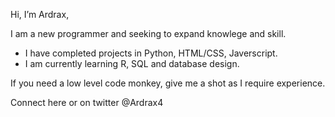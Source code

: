 Hi, I’m Ardrax,

I am a new programmer and seeking to expand knowlege and skill.
- I have completed projects in Python, HTML/CSS, Javerscript.
- I am currently learning R, SQL and database design.

If you need a low level code monkey, give me a shot as I require experience.
 
Connect here or on twitter @Ardrax4

